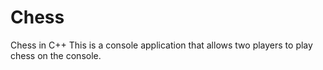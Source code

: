 # Chess
Chess in C++
This is a console application that allows two players to play chess on the console.
